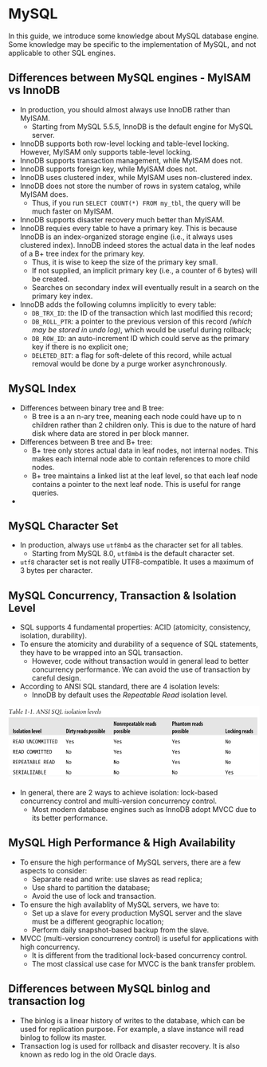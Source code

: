 # MySQL

In this guide, we introduce some knowledge about MySQL database engine. Some knowledge may be specific to the implementation of MySQL, and not applicable to other SQL engines.

## Differences between MySQL engines - MyISAM vs InnoDB

- In production, you should almost always use InnoDB rather than MyISAM.
	- Starting from MySQL 5.5.5, InnoDB is the default engine for MySQL server.
- InnoDB supports both row-level locking and table-level locking. However, MyISAM only supports table-level locking.
- InnoDB supports transaction management, while MyISAM does not.
- InnoDB supports foreign key, while MyISAM does not.
- InnoDB uses clustered index, while MyISAM uses non-clustered index.
- InnoDB does not store the number of rows in system catalog, while MyISAM does.
	- Thus, if you run `SELECT COUNT(*) FROM my_tbl`, the query will be much faster on MyISAM.
- InnoDB supports disaster recovery much better than MyISAM.
- InnoDB requies every table to have a primary key. This is because InnoDB is an index-organized storage engine (i.e., it always uses clustered index). InnoDB indeed stores the actual data in the leaf nodes of a B+ tree index for the primary key.
	- Thus, it is wise to keep the size of the primary key small.
	- If not supplied, an implicit primary key (i.e., a counter of 6 bytes) will be created.
	- Searches on secondary index will eventually result in a search on the primary key index.
- InnoDB adds the following columns implicitly to every table:
	- `DB_TRX_ID`: the ID of the transaction which last modified this record;
	- `DB_ROLL_PTR`: a pointer to the previous version of this record _(which may be stored in undo log)_, which would be useful during rollback;
	- `DB_ROW_ID`: an auto-increment ID which could serve as the primary key if there is no explicit one;
	- `DELETED_BIT`: a flag for soft-delete of this record, while actual removal would be done by a purge worker asynchronously.

## MySQL Index

- Differences between binary tree and B tree:
	- B tree is a an n-ary tree, meaning each node could have up to n children rather than 2 children only. This is due to the nature of hard disk where data are stored in per block manner.
- Differences between B tree and B+ tree:
	- B+ tree only stores actual data in leaf nodes, not internal nodes. This makes each internal node able to contain references to more child nodes.
	- B+ tree maintains a linked list at the leaf level, so that each leaf node contains a pointer to the next leaf node. This is useful for range queries.
- 

## MySQL Character Set

- In production, always use `utf8mb4` as the character set for all tables.
	- Starting from MySQL 8.0, `utf8mb4` is the default character set.
- `utf8` character set is not really UTF8-compatible. It uses a maximum of 3 bytes per character.

## MySQL Concurrency, Transaction & Isolation Level

- SQL supports 4 fundamental properties: ACID (atomicity, consistency, isolation, durability).
- To ensure the atomicity and durability of a sequence of SQL statements, they have to be wrapped into an SQL transaction.
	- However, code without transaction would in general lead to better concurrency performance. We can avoid the use of transaction by careful design.
- According to ANSI SQL standard, there are 4 isolation levels:
	- InnoDB by default uses the _Repeatable Read_ isolation level.

![Isolation Levels](../img/sql_isolation.png)

- In general, there are 2 ways to achieve isolation: lock-based concurrency control and multi-version concurrency control.
	- Most modern database engines such as InnoDB adopt MVCC due to its better performance.

## MySQL High Performance & High Availability

- To ensure the high performance of MySQL servers, there are a few aspects to consider:
	- Separate read and write: use slaves as read replica;
	- Use shard to partition the database;
	- Avoid the use of lock and transaction.
- To ensure the high availablity of MySQL servers, we have to:
	- Set up a slave for every production MySQL server and the slave must be a different geographic location;
	- Perform daily snapshot-based backup from the slave.
- MVCC (multi-version concurrency control) is useful for applications with high concurrency.
	- It is different from the traditional lock-based concurrency control.
	- The most classical use case for MVCC is the bank transfer problem.

## Differences between MySQL binlog and transaction log

- The binlog is a linear history of writes to the database, which can be used for replication purpose. For example, a slave instance will read binlog to follow its master.
- Transaction log is used for rollback and disaster recovery. It is also known as redo log in the old Oracle days.
